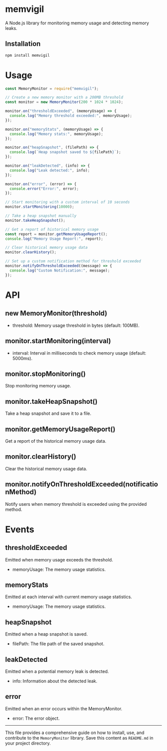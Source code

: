 # memvigil

A Node.js library for monitoring memory usage and detecting memory leaks.

## Installation

```sh
npm install memvigil
```

# Usage

```js
const MemoryMonitor = require("memvigil");

// Create a new memory monitor with a 200MB threshold
const monitor = new MemoryMonitor(200 * 1024 * 1024);

monitor.on("thresholdExceeded", (memoryUsage) => {
  console.log("Memory threshold exceeded:", memoryUsage);
});

monitor.on("memoryStats", (memoryUsage) => {
  console.log("Memory stats:", memoryUsage);
});

monitor.on("heapSnapshot", (filePath) => {
  console.log(`Heap snapshot saved to ${filePath}`);
});

monitor.on("leakDetected", (info) => {
  console.log("Leak detected:", info);
});

monitor.on("error", (error) => {
  console.error("Error:", error);
});

// Start monitoring with a custom interval of 10 seconds
monitor.startMonitoring(10000);

// Take a heap snapshot manually
monitor.takeHeapSnapshot();

// Get a report of historical memory usage
const report = monitor.getMemoryUsageReport();
console.log("Memory Usage Report:", report);

// Clear historical memory usage data
monitor.clearHistory();

// Set up a custom notification method for threshold exceeded
monitor.notifyOnThresholdExceeded((message) => {
  console.log("Custom Notification:", message);
});
```

# API

## new MemoryMonitor(threshold)

- threshold: Memory usage threshold in bytes (default: 100MB).

## monitor.startMonitoring(interval)

- interval: Interval in milliseconds to check memory usage (default: 5000ms).

## monitor.stopMonitoring()

Stop monitoring memory usage.

## monitor.takeHeapSnapshot()

Take a heap snapshot and save it to a file.

## monitor.getMemoryUsageReport()

Get a report of the historical memory usage data.

## monitor.clearHistory()

Clear the historical memory usage data.

## monitor.notifyOnThresholdExceeded(notificationMethod)

Notify users when memory threshold is exceeded using the provided method.

# Events

## thresholdExceeded

Emitted when memory usage exceeds the threshold.

- memoryUsage: The memory usage statistics.

## memoryStats

Emitted at each interval with current memory usage statistics.

- memoryUsage: The memory usage statistics.

## heapSnapshot

Emitted when a heap snapshot is saved.

- filePath: The file path of the saved snapshot.

## leakDetected

Emitted when a potential memory leak is detected.

- info: Information about the detected leak.

## error

Emitted when an error occurs within the MemoryMonitor.

- error: The error object.

---

This file provides a comprehensive guide on how to install, use, and contribute to the `MemoryMonitor` library. Save this content as `README.md` in your project directory.
